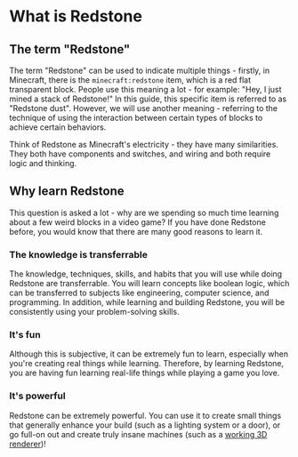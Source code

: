 # What is Redstone

## The term "Redstone"

The term "Redstone" can be used to indicate multiple things - firstly, in Minecraft, there is the `minecraft:redstone` item, which is a red flat transparent block. People use this meaning a lot - for example: "Hey, I just mined a stack of Redstone!" In this guide, this specific item is referred to as "Redstone dust". However, we will use another meaning - referring to the technique of using the interaction between certain types of blocks to achieve certain behaviors.

Think of Redstone as Minecraft's electricity - they have many similarities. They both have components and switches, and wiring and both require logic and thinking.

## Why learn Redstone

This question is asked a lot - why are we spending so much time learning about a few weird blocks in a video game? If you have done Redstone before, you would know that there are many good reasons to learn it.

### The knowledge is transferrable

The knowledge, techniques, skills, and habits that you will use while doing Redstone are transferrable. You will learn concepts like boolean logic, which can be transferred to subjects like engineering, computer science, and programming. In addition, while learning and building Redstone, you will be consistently using your problem-solving skills.

### It's fun

Although this is subjective, it can be extremely fun to learn, especially when you're creating real things while learning. Therefore, by learning Redstone, you are having fun learning real-life things while playing a game you love.

### It's powerful

Redstone can be extremely powerful. You can use it to create small things that generally enhance your build (such as a lighting system or a door), or go full-on out and create truly insane machines (such as a [working 3D renderer](https://www.youtube.com/watch?v=hFRlnNci3Rs))!
